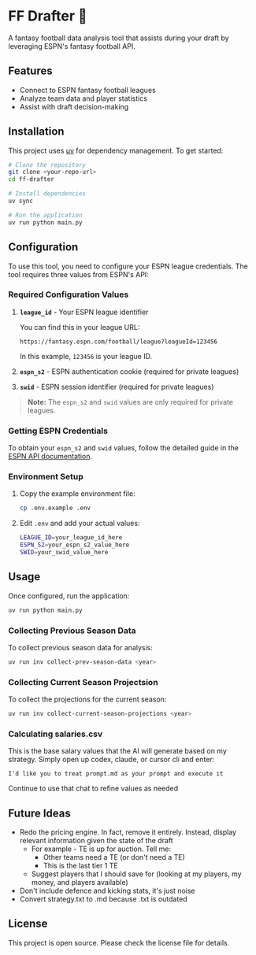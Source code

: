 # FF Drafter 🏈

A fantasy football data analysis tool that assists during your draft by leveraging ESPN's fantasy football API.

## Features

- Connect to ESPN fantasy football leagues
- Analyze team data and player statistics
- Assist with draft decision-making

## Installation

This project uses [uv](https://docs.astral.sh/uv/) for dependency management. To get started:

```bash
# Clone the repository
git clone <your-repo-url>
cd ff-drafter

# Install dependencies
uv sync

# Run the application
uv run python main.py
```

## Configuration

To use this tool, you need to configure your ESPN league credentials. The tool requires three values from ESPN's API:

### Required Configuration Values

1. **`league_id`** - Your ESPN league identifier

   You can find this in your league URL:

   ```url
   https://fantasy.espn.com/football/league?leagueId=123456
   ```

   In this example, `123456` is your league ID.

2. **`espn_s2`** - ESPN authentication cookie (required for private leagues)

3. **`swid`** - ESPN session identifier (required for private leagues)

> **Note:** The `espn_s2` and `swid` values are only required for private leagues.

### Getting ESPN Credentials

To obtain your `espn_s2` and `swid` values, follow the detailed guide in the [ESPN API documentation](https://github.com/cwendt94/espn-api/discussions/150).

### Environment Setup

1. Copy the example environment file:

   ```bash
   cp .env.example .env
   ```

2. Edit `.env` and add your actual values:

   ```bash
   LEAGUE_ID=your_league_id_here
   ESPN_S2=your_espn_s2_value_here
   SWID=your_swid_value_here
   ```

## Usage

Once configured, run the application:

```bash
uv run python main.py
```

### Collecting Previous Season Data

To collect previous season data for analysis:

```bash
uv run inv collect-prev-season-data <year>
```

### Collecting Current Season Projectsion

To collect the projections for the current season:

```bash
uv run inv collect-current-season-projections <year>
```

### Calculating salaries.csv

This is the base salary values that the AI will generate based on my strategy. Simply open up codex, claude, or cursor cli and enter:

```text
I'd like you to treat prompt.md as your prompt and execute it
```

Continue to use that chat to refine values as needed

## Future Ideas

- Redo the pricing engine. In fact, remove it entirely. Instead, display relevant information given the state of the draft
  - For example - TE is up for auction. Tell me:
    - Other teams need a TE (or don't need a TE)
    - This is the last tier 1 TE
  - Suggest players that I should save for (looking at my players, my money, and players available)
- Don't include defence and kicking stats, it's just noise
- Convert strategy.txt to .md because .txt is outdated

## License

This project is open source. Please check the license file for details.
